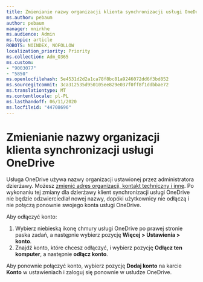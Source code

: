 ```yaml
---
title: Zmienianie nazwy organizacji klienta synchronizacji usługi OneDrive
ms.author: pebaum
author: pebaum
manager: mnirkhe
ms.audience: Admin
ms.topic: article
ROBOTS: NOINDEX, NOFOLLOW
localization_priority: Priority
ms.collection: Adm_O365
ms.custom:
- "9003077"
- "5850"
ms.openlocfilehash: 5e4531d2d2a1ca78f8bc81a9246072dd6f3bd852
ms.sourcegitcommit: 3ca312535d950105ee829e037f0ff8f1ddbbae72
ms.translationtype: MT
ms.contentlocale: pl-PL
ms.lasthandoff: 06/11/2020
ms.locfileid: "44708696"
---
```

# <a name="change-the-organization-name-for-the-onedrive-sync-client"></a>Zmienianie nazwy organizacji klienta synchronizacji usługi OneDrive

Usługa OneDrive używa nazwy organizacji ustawionej przez administratora dzierżawy.  Możesz [zmienić adres organizacji, kontakt techniczny i inne](https://docs.microsoft.com/microsoft-365/admin/manage/change-address-contact-and-more). Po wykonaniu tej zmiany dla dzierżawy klient synchronizacji usługi OneDrive nie będzie odzwierciedlał nowej nazwy, dopóki użytkownicy nie odłączą i nie połączą ponownie swojego konta usługi OneDrive.

Aby odłączyć konto:

1. Wybierz niebieską ikonę chmury usługi OneDrive po prawej stronie paska zadań, a następnie wybierz pozycję **Więcej > Ustawienia > konto**.
2. Znajdź konto, które chcesz odłączyć, i wybierz pozycję **Odłącz ten komputer**, a następnie **odłącz konto**.

Aby ponownie połączyć konto, wybierz pozycję **Dodaj konto** na karcie **Konto** w ustawieniach i zaloguj się ponownie w usłudze OneDrive.